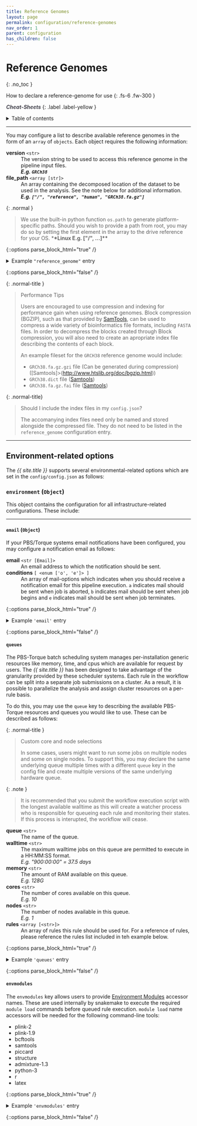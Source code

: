 ```yaml
---
title: Reference Genomes
layout: page
permalink: configuration/reference-genomes
nav_order: 1
parent: configuration
has_children: false
---
```


# Reference Genomes
{: .no_toc }

How to declare a reference-genome for use
{: .fs-6 .fw-300 }

<a href="{{ site.baseurl }}/cheat-sheets/quickstart" style="color: #44434d; text-decoration: none;" target="_blank"><strong><i>Cheat-Sheets</i></strong></a>
{: .label .label-yellow }

<details markdown="block">
  <summary>
    Table of contents
  </summary>
  {: .text-delta }
1. TOC
{:toc}
</details>

---

You may configure a list to describe available reference genomes in the form of an `array` of `objects`. Each object requires the following information:

<dl class="def-wide">
  <dt><strong>version</strong>
    <code>&lt;str&gt;</code>
  </dt>
  <dd>The version string to be used to access this reference genome in the pipeline input files.
    <br><strong>
      <i>E.g.
        <code>GRCh38</code>
      </i>
    </strong>
  </dd>

  <dt><strong>file_path</strong>
    <code>&lt;array [str]&gt;</code>
  </dt>
  <dd>An array containing the decomposed location of the dataset to be used in the analysis. See the note below for additional information.
    <br><strong>
      <i>E.g.
        <code>["/", "reference", "human", "GRCh38.fa.gz"]</code>
      </i>
    </strong>
  </dd>
</dl>

{: .normal }
> We use the built-in python function `os.path` to generate platform-specific paths. Should you wish to provide a path from root, you may do so by setting the first element in the array to the drive reference for your OS. \***\*Linux E.g. ["/", ...]\*\***

{::options parse_block_html="true" /}

<details><summary class="text-delta" markdown="span">Example <code>"reference_genome"</code> entry</summary>
```json
{
  "reference_genome": [
    {
      "version": "GRCh38",
      "file_path": ["/", "reference", "human", "GRCh38.fa.gz"]
    },
    {
      "version": "GRCh37",
      "file_path": ["/", "reference", "human", "GRCh37.fa.gz"]
    }
  ]
}
```
</details>

{::options parse_block_html="false" /}

{: .normal-title }
> Performance Tips
>
> Users are encouraged to use compression and indexing for performance gain when using reference genomes. Block compression (BGZIP), such as that provided by [SamTools](http://www.htslib.org/doc/bgzip.html), can be used to compress a wide variety of bioinformatics file formats, including `FASTA` files. In order to decompress the blocks created through Block compression, you will also need to create an apropriate index file describing the contents of each block.
>
>An example fileset for the `GRCH38` reference genome would include:
>-  `GRCh38.fa.gz.gzi` file (Can be generated during compression) ([Samtools]>(http://www.htslib.org/doc/bgzip.html))
>-  `GRCh38.dict` file ([Samtools](http://www.htslib.org/doc/samtools-dict.html))
>-  `GRCh38.fa.gz.fai` file ([Samtools](http://www.htslib.org/doc/samtools-faidx.html))

{: .normal-title}
> Should I include the index files in my `config.json`?
>
> The accomanying index files need only be named and stored alongside the compressed file. They do not need to be listed in the `reference_genome` configuration entry.


---
## Environment-related options

The _{{ site.title }}_ supports several environmental-related options which are set in the `config/config.json` as follows:

### `environment` (`Object`)

This object contains the configuration for all infrastructure-related configurations. These include:

---
#### `email` (`Object`)
If your PBS/Torque systems email notifications have been configured, you may configure a  notification email as follows:

<dl class="def-wide">
  <dt><strong>email</strong> <code>&lt;str [Email]&gt;</code></dt>
  <dd>An email address to which the notification should be sent.</dd>

  <dt><strong>conditions</strong> <code>[ &lt;enum ['o', 'e']&gt; ]</code></dt>
  <dd>An array of mail-options which indicates when you should receive a notification email for this pipeline execution. <code>a</code> indicates mail should be sent when job is aborted, <code>b</code> indicates mail should be sent when job begins and <code>e</code> indicates mail should be sent when job terminates.</dd>
</dl>

{::options parse_block_html="true" /}

<details><summary class="text-delta" markdown="span">Example <code>'email'</code> entry</summary>
```json
{
    "email": {
        "email": "jane.doe@university.com",
        "conditions": ["o", "e"],
    }
}
```
</details>

{::options parse_block_html="false" /}

#### `queues`
The PBS-Torque batch scheduling system manages per-installation generic resources like memory, time, and cpus which are available for request by users. The _{{ site.title }}_ has been designed to take advantage of the granularity provided by these scheduler systems. Each rule in the workflow can be split into a separate job submissions on a cluster. As a result, it is possible to parallelize the analysis and assign cluster resources on a per-rule basis.

To do this, you may use the `queue` key to describing the available PBS-Torque resources and queues you would like to use. These can be described as follows:

{: .normal-title }
> Custom core and node selections
>
> In some cases, users might want to run some jobs on multiple nodes and some on single nodes. To support this, you may declare the same underlying queue multiple times with a different `queue` key in the config file and create multiple versions of the same underlying hardware queue.

{: .note }
> It is recommended that you submit the workflow execution script with the longest available walltime as this will create a watcher process who is responsible for queueing each rule and monitoring their states. If this process is interupted, the workflow will cease.

<dl>
  <dt><strong>queue</strong> <code>&lt;str&gt;</code></dt>
  <dd>The name of the queue.</dd>
  
  <dt><strong>walltime</strong> <code>&lt;str&gt;</code></dt>
  <dd>The maximum walltime jobs on this queue are permitted to execute in a HH:MM:SS format.
  <br><i>E.g. "900:00:00" = 37.5 days</i></dd>

  <dt><strong>memory</strong> <code>&lt;str&gt;</code></dt>
  <dd>The amount of RAM available on this queue.
  <br><i>E.g. 128G</i></dd>

  <dt><strong>cores</strong> <code>&lt;str&gt;</code></dt>
  <dd>The number of cores available on this queue.
  <br><i>E.g. 10</i></dd>

  <dt><strong>nodes</strong> <code>&lt;str&gt;</code></dt>
  <dd>The number of nodes available in this queue.
  <br><i>E.g. 1</i></dd>

  <dt><strong>rules</strong> <code>&lt;array [&lt;str&gt;]&gt;</code></dt>
  <dd>An array of rules this rule should be used for. For a reference of rules, please reference the rules list included in teh example below.</dd>
</dl>


{::options parse_block_html="true" /}

<details><summary class="text-delta" markdown="span">Example <code>'queues'</code> entry </summary>
```json
{
  "queues": [
    {
      "queue": "long",
      "walltime": "900:00:00",
      "memory": "128G",
      "cores": "10",
      "nodes": "1",
      "rules": [
        "all",
        "VALIDATE",
        "LIFTOVER",
        "COLLATE",
        "ALL_COLLATE",
        "ANNOTATE",
        "ADMIXTURE",
        "TRIM_AND_NAME",
        "FILTER",
        "TRANSPILE_CLUSTERS",
        "PLINK"
      ]
    }
  ]
}
```
</details>

{::options parse_block_html="false" /}

#### `envmodules`
The `envmodules` key allows users to provide [Environment Modules]() accessor names. These are used internally by snakemake to execute the required `module load` commands before queued rule execution. `module load` name accessors will be needed for the following command-line tools: 
- plink-2
- plink-1.9
- bcftools
- samtools
- piccard
- structure
- admixture-1.3
- python-3
- r
- latex


{::options parse_block_html="true" /}

<details><summary class="text-delta" markdown="span">Example <code>'envmodules'</code> entry</summary>
```json
{
  "envmodules": {
    "plink-2": "plink-2",
    "plink-1.9": "plink-1.9",
    "bcftools": "bcftools",
    "samtools": "samtools",
    "piccard": "piccard",
    "structure": "structure",
    "admixture-1.3": "admixture-1.3",
    "python-3": "python-3",
    "r": "r",
    "latex": "latex"
  }
}
```
</details>

{::options parse_block_html="false" /}